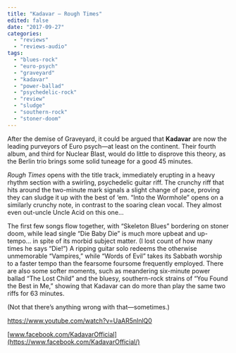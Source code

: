 ```yaml
---
title: "Kadavar – Rough Times"
edited: false
date: "2017-09-27"
categories:
  - "reviews"
  - "reviews-audio"
tags:
  - "blues-rock"
  - "euro-psych"
  - "graveyard"
  - "kadavar"
  - "power-ballad"
  - "psychedelic-rock"
  - "review"
  - "sludge"
  - "southern-rock"
  - "stoner-doom"
---
```


After the demise of Graveyard, it could be argued that **Kadavar** are now the leading purveyors of Euro psych—at least on the continent. Their fourth album, and third for Nuclear Blast, would do little to disprove this theory, as the Berlin trio brings some solid tuneage for a good 45 minutes.

_Rough Times_ opens with the title track, immediately erupting in a heavy rhythm section with a swirling, psychedelic guitar riff. The crunchy riff that hits around the two-minute mark signals a slight change of pace, proving they can sludge it up with the best of ‘em. “Into the Wormhole” opens on a similarly crunchy note, in contrast to the soaring clean vocal. They almost even out-uncle Uncle Acid on this one…

The first few songs flow together, with “Skeleton Blues” bordering on stoner doom, while lead single “Die Baby Die” is much more upbeat and up-tempo… in spite of its morbid subject matter. (I lost count of how many times he says “Die!”) A ripping guitar solo redeems the otherwise unmemorable “Vampires,” while “Words of Evil” takes its Sabbath worship to a faster tempo than the fearsome foursome frequently employed. There are also some softer moments, such as meandering six-minute power ballad “The Lost Child” and the bluesy, southern-rock strains of “You Found the Best in Me,” showing that Kadavar can do more than play the same two riffs for 63 minutes.

(Not that there’s anything wrong with that—sometimes.)

https://www.youtube.com/watch?v=UaAR5nlnlQ0

[www.facebook.com/KadavarOfficial](https://www.facebook.com/KadavarOfficial/)
